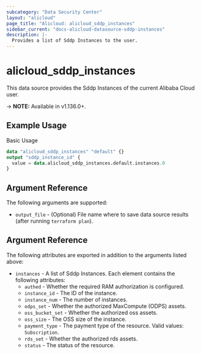 ```yaml
---
subcategory: "Data Security Center"
layout: "alicloud"
page_title: "Alicloud: alicloud_sddp_instances"
sidebar_current: "docs-alicloud-datasource-sddp-instances"
description: |-
  Provides a list of Sddp Instances to the user.
---
```


# alicloud\_sddp\_instances

This data source provides the Sddp Instances of the current Alibaba Cloud user.

-> **NOTE:** Available in v1.136.0+.

## Example Usage

Basic Usage

```terraform
data "alicloud_sddp_instances" "default" {}
output "sddp_instance_id" {
  value = data.alicloud_sddp_instances.default.instances.0
}

```

## Argument Reference

The following arguments are supported:

* `output_file` - (Optional) File name where to save data source results (after running `terraform plan`).

## Argument Reference

The following attributes are exported in addition to the arguments listed above:

* `instances` - A list of Sddp Instances. Each element contains the following attributes:
	* `authed` - Whether the required RAM authorization is configured.
	* `instance_id` - The ID of the instance.
	* `instance_num` - The number of instances.
	* `odps_set` - Whether the authorized MaxCompute (ODPS) assets.
	* `oss_bucket_set` - Whether the authorized oss assets.
	* `oss_size` - The OSS size of the instance.
	* `payment_type` - The payment type of the resource. Valid values: `Subscription`.
	* `rds_set` - Whether the authorized rds assets.
	* `status` - The status of the resource.
